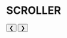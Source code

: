 # SCROLLER

<meta name="viewport" content="width=device-width, initial-scale=1">
<link rel="stylesheet" href="https://www.w3schools.com/w3css/4/w3.css">
<style>
.mySlides {display:none;}
</style>
<body>

<div class="w3-content w3-display-container">

<div class="w3-display-container mySlides">
  <img src="/img/HerderVan.jpg" style="width:100%">
  <div class="w3-display-topleft w3-large w3-container w3-padding-16 w3-black">
    Herder van
  </div>
</div>

<div class="w3-display-container mySlides">
  <img src="/img/Landini.jpg" style="width:100%">
  <div class="w3-display-topleft w3-large w3-container w3-padding-16 w3-black">
    Landini
  </div>
</div>

<div class="w3-display-container mySlides">
  <img src="/img/LucernePostRain.jpg" style="width:100%">
  <div class="w3-display-topleft w3-large w3-container w3-padding-16 w3-black">
    Lucerne Land Post Rain
  </div>
</div>

<div class="w3-display-container mySlides">
  <img src="/img/PerdelandPostRain.jpg" style="width:100%">
  <div class="w3-display-topleft w3-large w3-container w3-padding-16 w3-black">
    Horse Camp After Rain
  </div>
</div>

<div class="w3-display-container mySlides">
  <img src="/img/RichardFlowers.jpg" style="width:100%">
  <div class="w3-display-topleft w3-large w3-container w3-padding-16 w3-black">
    Richards Land Flowers After Rain
  </div>
</div>

<button class="w3-button w3-display-left w3-black" onclick="plusDivs(-1)">&#10094;</button>
<button class="w3-button w3-display-right w3-black" onclick="plusDivs(1)">&#10095;</button>

</div>

<script>
var slideIndex = 1;
showDivs(slideIndex);

function plusDivs(n) {
  showDivs(slideIndex += n);
}

function showDivs(n) {
  var i;
  var x = document.getElementsByClassName("mySlides");
  if (n > x.length) {slideIndex = 1}
  if (n < 1) {slideIndex = x.length}
  for (i = 0; i < x.length; i++) {
     x[i].style.display = "none";  
  }
  x[slideIndex-1].style.display = "block";  
}
</script>